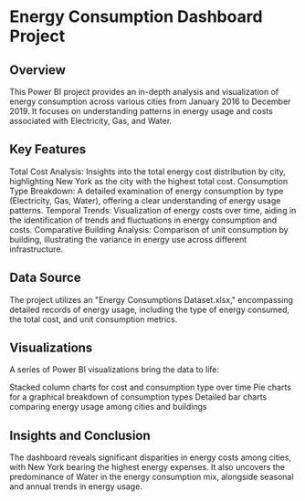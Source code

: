 

# Energy Consumption Dashboard Project
## Overview
This Power BI project provides an in-depth analysis and visualization of energy consumption across various cities from January 2016 to December 2019. It focuses on understanding patterns in energy usage and costs associated with Electricity, Gas, and Water.

## Key Features
Total Cost Analysis: Insights into the total energy cost distribution by city, highlighting New York as the city with the highest total cost.
Consumption Type Breakdown: A detailed examination of energy consumption by type (Electricity, Gas, Water), offering a clear understanding of energy usage patterns.
Temporal Trends: Visualization of energy costs over time, aiding in the identification of trends and fluctuations in energy consumption and costs.
Comparative Building Analysis: Comparison of unit consumption by building, illustrating the variance in energy use across different infrastructure.

## Data Source
The project utilizes an "Energy Consumptions Dataset.xlsx," encompassing detailed records of energy usage, including the type of energy consumed, the total cost, and unit consumption metrics.

## Visualizations
A series of Power BI visualizations bring the data to life:

Stacked column charts for cost and consumption type over time
Pie charts for a graphical breakdown of consumption types
Detailed bar charts comparing energy usage among cities and buildings

## Insights and Conclusion
The dashboard reveals significant disparities in energy costs among cities, with New York bearing the highest energy expenses. It also uncovers the predominance of Water in the energy consumption mix, alongside seasonal and annual trends in energy usage.
